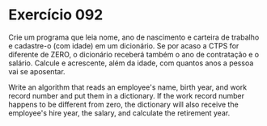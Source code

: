 # Exercício 092

Crie um programa que leia nome, ano de nascimento e carteira de trabalho e cadastre-o (com idade) em um dicionário. Se por acaso a CTPS for diferente de ZERO, o dicionário receberá também o ano de contratação e o salário. Calcule e acrescente, além da idade, com quantos anos a pessoa vai se aposentar.

Write an algorithm that reads an employee's name, birth year, and work record number and put them in a dictionary. If the work record number happens to be different from zero, the dictionary will also receive the employee's hire year, the salary, and calculate the retirement year.
